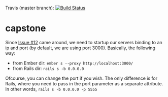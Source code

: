 Travis (master branch): [![Build Status](https://travis-ci.com/getaclue/capstone.svg?token=6GvcxhtVidossd9zQku3&branch=master)](https://travis-ci.com/getaclue/capstone)

# capstone

Since [Issue #12](https://github.com/getaclue/capstone/issues/12) came around, we need to startup our servers binding to an ip and port (by default, we are using port 3000). Basically, the following way:
- from Ember dir: `ember s --proxy http://localhost:3000/`
- from Rails dir: `rails s -b 0.0.0.0`

Ofcourse, you can change the port if you wish. The only difference is for Rails, where you need to pass in the port parameter as a separate attribute. In other words, `rails s -b 0.0.0.0 -p 5555`
